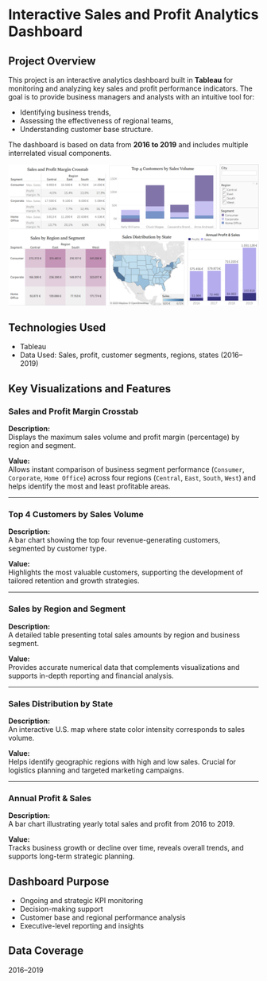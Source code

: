 # Interactive Sales and Profit Analytics Dashboard

## Project Overview

This project is an interactive analytics dashboard built in **Tableau** for monitoring and analyzing key sales and profit performance indicators. The goal is to provide business managers and analysts with an intuitive tool for:

- Identifying business trends,
- Assessing the effectiveness of regional teams,
- Understanding customer base structure.

The dashboard is based on data from **2016 to 2019** and includes multiple interrelated visual components.

![My Dashboard Screenshot](demo.png)

## Technologies Used

- Tableau
- Data Used: Sales, profit, customer segments, regions, states (2016–2019)

## Key Visualizations and Features

### Sales and Profit Margin Crosstab

**Description:**  
Displays the maximum sales volume and profit margin (percentage) by region and segment.

**Value:**  
Allows instant comparison of business segment performance (`Consumer`, `Corporate`, `Home Office`) across four regions (`Central`, `East`, `South`, `West`) and helps identify the most and least profitable areas.

---

### Top 4 Customers by Sales Volume

**Description:**  
A bar chart showing the top four revenue-generating customers, segmented by customer type.

**Value:**  
Highlights the most valuable customers, supporting the development of tailored retention and growth strategies.

---

### Sales by Region and Segment

**Description:**  
A detailed table presenting total sales amounts by region and business segment.

**Value:**  
Provides accurate numerical data that complements visualizations and supports in-depth reporting and financial analysis.

---

### Sales Distribution by State

**Description:**  
An interactive U.S. map where state color intensity corresponds to sales volume.

**Value:**  
Helps identify geographic regions with high and low sales. Crucial for logistics planning and targeted marketing campaigns.

---

### Annual Profit & Sales

**Description:**  
A bar chart illustrating yearly total sales and profit from 2016 to 2019.

**Value:**  
Tracks business growth or decline over time, reveals overall trends, and supports long-term strategic planning.

## Dashboard Purpose

- Ongoing and strategic KPI monitoring
- Decision-making support
- Customer base and regional performance analysis
- Executive-level reporting and insights

## Data Coverage

2016–2019
